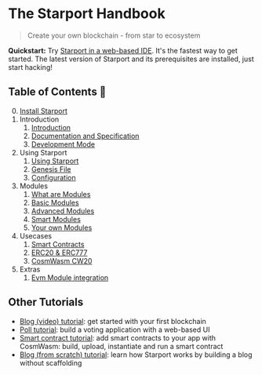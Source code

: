 # The Starport Handbook

> Create your own blockchain - from star to ecosystem

**Quickstart:** Try <a href="https://gitpod.io/#https://github.com/tendermint/starport/" target="_blank">Starport in a web-based IDE</a>. It's the fastest way to get started. The latest version of Starport and its prerequisites are installed, just start hacking!

## Table of Contents 🔎

0. [Install Starport](install.md)
1. Introduction  
   1. [Introduction](01%20Introduction/01_starport_introduction/introduction.md)  
   2. [Documentation and Specification](01%20Introduction/02_documentation_specification/02_documentation_specification.md)  
   3. [Development Mode](01%20Introduction/03_development_mode/03_development_mode.md)  
2. Using Starport  
    1. [Using Starport](02%20Using%20Starport/01_using_starport/01_using_starport.md)  
    2. [Genesis File](02%20Using%20Starport/02_genesis_file/02_genesis_file.md)     
    3. [Configuration](02%20Using%20Starport/03_configuration/03_configuration.md)  
3. Modules  
    1. [What are Modules](03%20Modules/01_what_are_modules/01_what_are_modules.md)  
    2. [Basic Modules](03%20Modules/02_basic_modules/02_basic_modules.md)  
    3. [Advanced Modules](03%20Modules/03_advanced_modules/03_advanced_modules.md)  
    4. [Smart Modules](03%20Modules/04_smart_modules/04_smart_modules.md)  
    5. [Your own Modules](03%20Modules/05_your_own_module/05_your_own_module.md)  
4. Usecases  
    1. [Smart Contracts](04%20Use%20cases/01_smart_contracts/01_smart_contracts.md)  
    2. [ERC20 & ERC777](04%20Use%20cases/02_erc20/02_erc20.md)  
    3. [CosmWasm CW20](04%20Use%20cases/03_cw20/03_cw20.md)  
5. Extras  
    1. [Evm Module integration](05%20Extras/05_01_cosmos_ethermint/05_01_cosmos_ethermint.md)

## Other Tutorials

- [Blog (video) tutorial](https://www.youtube.com/watch?v=rmbPjCGDXek): get started with your first blockchain
- [Poll tutorial](https://tutorials.cosmos.network/starport-polling-app/): build a voting application with a web-based UI
- [Smart contract tutorial](https://www.notion.so/Smart-contracts-with-CosmWasm-c6fbcd584b78437a843e738b922dc108): add smart contracts to your app with CosmWasm: build, upload, instantiate and run a smart contract
- [Blog (from scratch) tutorial](https://tutorials.cosmos.network/starport-blog/tutorial/01-index.html): learn how Starport works by building a blog without scaffolding
